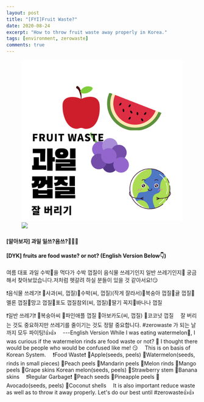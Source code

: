 ```yaml
---
layout: post
title: "[FYI]Fruit Waste?"
date: 2020-08-24
excerpt: "How to throw fruit waste away properly in Korea."
tags: [environment, zerowaste]
comments: true
---
```



<figure>
	<a href="/assets/img/fruit-waste-cover.png"><img src="/assets/img/fruit-waste-cover.png"></a>
  <a href="/assets/img/fruit-waste-content.jpg"><img src="/assets/img/fruit-waste-content.png"></a>

</figure>

#### [알아보자] 과일 일쓰?음쓰?🍑🍉🍈 
#### [DYK] fruits are food waste? or not? (English Version Below👇)

여름 대표 과일 수박🍉을 먹다가 수박 껍질이 음식물 쓰레기인지 일반 쓰레기인지🤔 궁금해서 찾아보았습니다.저처럼 헷갈려 하실 분들이 있을 것 같아서요!😏 

❗음식물 쓰레기❗ 
🍎사과(씨, 껍질)🍉수박(씨, 껍질)(작게 잘라서)🍑복숭아 껍질🍊귤 껍질🍈멜론 껍질🥭망고 껍질🍇포도 껍질참외(씨, 껍질)🍓딸기 꼭지🍌바나나 껍질























❗일반 쓰레기❗
🍑복숭아씨
🍍파인애플 껍질
🥑아보카도(씨, 껍질)
🥥코코넛 껍질
⠀
잘 버리는 것도 중요하지만
쓰레기를 줄이기는 것도 정말 중요합니다.
#zerowaste 가 되는 날까지 모두 파이팅!👍👍
⠀
---English Version
While I was eating watermelon🍉, I was curious if the watermelon rinds are food waste or not? 🤔
I thought there would be people who would be confused like me! 😏
⠀
This is on basis of Korean System.
⠀
❗Food Waste❗
🍎Apple(seeds, peels)
🍉Watermelon(seeds, rinds in small pieces)
🍑Peach peels
🍊Mandarin peels
🍈Melon rinds
🥭Mango peels
🍇Grape skins
Korean melon(seeds, peels)
🍓Strawberry stem
🍌Banana skins
⠀
❗Regular Garbage❗
🍑Peach seeds
🍍Pineapple peels
🥑Avocado(seeds, peels)
🥥Coconut shells
⠀
It is also important reduce waste as well as to throw it away properly.
Let's do our best until #zerowaste👍👍
⠀
